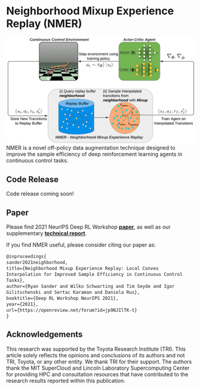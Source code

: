 # Neighborhood Mixup Experience Replay (NMER)
![nmer_diagram](img/diagram.png)
NMER is a novel off-policy data augmentation technique designed to improve the sample efficiency of deep reinforcement learning agents in continuous control tasks.


## Code Release
Code release coming soon!

## Paper
Please find 2021 NeurIPS Deep RL Workshop **[paper](https://openreview.net/pdf?id=jp9NJIlTK-t)**, as well as our supplementary **[technical report](https://rmsander.github.io/projects/nmer_tech_report.pdf)**. 

If you find NMER useful, please consider citing our paper as:

```
@inproceedings{
sander2021neighborhood,
title={Neighborhood Mixup Experience Replay: Local Convex Interpolation for Improved Sample Efficiency in Continuous Control Tasks},
author={Ryan Sander and Wilko Schwarting and Tim Seyde and Igor Gilitschenski and Sertac Karaman and Daniela Rus},
booktitle={Deep RL Workshop NeurIPS 2021},
year={2021},
url={https://openreview.net/forum?id=jp9NJIlTK-t}
}
```

## Acknowledgements
This research was supported by the Toyota Research Institute (TRI). This article solely reflects the opinions and conclusions of its authors and not TRI,
Toyota, or any other entity. We thank TRI for their support. The authors thank the MIT SuperCloud and Lincoln Laboratory Supercomputing Center for providing HPC and consultation resources that have contributed to the research results reported within this publication. 
